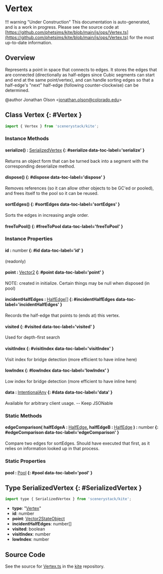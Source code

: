 # Vertex

!!! warning "Under Construction"
    This documentation is auto-generated, and is a work in progress. Please see the source code at
    [https://github.com/phetsims/kite/blob/main/js/ops/Vertex.ts](https://github.com/phetsims/kite/blob/main/js/ops/Vertex.ts) for the most up-to-date information.

## Overview

Represents a point in space that connects to edges. It stores the edges that are connected (directionally as
half-edges since Cubic segments can start and end at the same point/vertex), and can handle sorting edges so that
a half-edge's "next" half-edge (following counter-clockwise) can be determined.

@author Jonathan Olson &lt;jonathan.olson@colorado.edu&gt;

## Class Vertex {: #Vertex }


```js
import { Vertex } from 'scenerystack/kite';
```
### Instance Methods

#### serialize() : <span style="font-weight: 400;">[SerializedVertex](../kite/Vertex.md#SerializedVertex)</span> {: #serialize data-toc-label='serialize' }

Returns an object form that can be turned back into a segment with the corresponding deserialize method.

#### dispose() {: #dispose data-toc-label='dispose' }

Removes references (so it can allow other objects to be GC'ed or pooled), and frees itself to the pool so it
can be reused.

#### sortEdges() {: #sortEdges data-toc-label='sortEdges' }

Sorts the edges in increasing angle order.

#### freeToPool() {: #freeToPool data-toc-label='freeToPool' }

### Instance Properties

#### id : <span style="font-weight: 400;"><span style="color: hsla(calc(var(--md-hue) + 180deg),80%,40%,1);">number</span></span> {: #id data-toc-label='id' }

(readonly)

#### point : <span style="font-weight: 400;">[Vector2](../dot/Vector2.md)</span> {: #point data-toc-label='point' }

NOTE: created in initialize. Certain things may be null when disposed (in pool)

#### incidentHalfEdges : <span style="font-weight: 400;">[HalfEdge](../kite/HalfEdge.md)[]</span> {: #incidentHalfEdges data-toc-label='incidentHalfEdges' }

Records the half-edge that points to (ends at) this vertex.

#### visited {: #visited data-toc-label='visited' }

Used for depth-first search

#### visitIndex {: #visitIndex data-toc-label='visitIndex' }

Visit index for bridge detection (more efficient to have inline here)

#### lowIndex {: #lowIndex data-toc-label='lowIndex' }

Low index for bridge detection (more efficient to have inline here)

#### data : <span style="font-weight: 400;">[IntentionalAny](../phet-core/IntentionalAny.md)</span> {: #data data-toc-label='data' }

Available for arbitrary client usage. -- Keep JSONable

### Static Methods

#### edgeComparison( halfEdgeA : <span style="font-weight: 400;">[HalfEdge](../kite/HalfEdge.md)</span>, halfEdgeB : <span style="font-weight: 400;">[HalfEdge](../kite/HalfEdge.md)</span> ) : <span style="font-weight: 400;"><span style="color: hsla(calc(var(--md-hue) + 180deg),80%,40%,1);">number</span></span> {: #edgeComparison data-toc-label='edgeComparison' }

Compare two edges for sortEdges. Should have executed that first, as it relies on information looked up in that
process.

### Static Properties

#### pool : <span style="font-weight: 400;">[Pool](../phet-core/Pool.md)</span> {: #pool data-toc-label='pool' }



## Type SerializedVertex {: #SerializedVertex }


```js
import type { SerializedVertex } from 'scenerystack/kite';
```


- **type**: "[Vertex](../kite/Vertex.md)"
- **id**: <span style="color: hsla(calc(var(--md-hue) + 180deg),80%,40%,1);">number</span>
- **point**: [Vector2StateObject](../dot/Vector2.md#Vector2StateObject)
- **incidentHalfEdges**: <span style="color: hsla(calc(var(--md-hue) + 180deg),80%,40%,1);">number</span>[]
- **visited**: <span style="color: hsla(calc(var(--md-hue) + 180deg),80%,40%,1);">boolean</span>
- **visitIndex**: <span style="color: hsla(calc(var(--md-hue) + 180deg),80%,40%,1);">number</span>
- **lowIndex**: <span style="color: hsla(calc(var(--md-hue) + 180deg),80%,40%,1);">number</span>




## Source Code

See the source for [Vertex.ts](https://github.com/phetsims/kite/blob/main/js/ops/Vertex.ts) in the [kite](https://github.com/phetsims/kite) repository.
